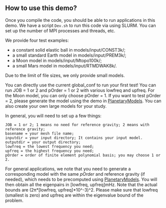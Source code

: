 ## How to use this demo? 

Once you compile the code, you should be able to run applications in this demo. 
We have a script `Dev.sh` to run this code via using SLURM. 
You can set up the number of MPI processes and threads, etc. 

We provide four test examples: 
- a constant solid elastic ball in models/input/CONST3k/; 
- a small standard Earth model in models/input/PREM3k/; 
- a Moon model in models/input/Mtopo100k/; 
- a small Mars model in models/input/RTMDWAK8k/. 

Due to the limit of file sizes, we only provide small models. 

You can directly use the current global_conf to run your first test! 
You can run JOB = 1 or 2 and pOrder = 1 or 2 with various lowfreq and upfreq.
For the Moon model, you can only choose pOrder = 1. If you want to test pOrder = 2, 
please generate the model using the demo in  [PlanetaryModels](https://github.com/js1019/PlanetaryModels). 
You can also create your own large models for your study. 
 
In general, you will need to set up a few things:
~~~ 
JOB = 1 or 2; 1 means no need for reference gravity; 2 means with reference gravity;
basename = your mesh file name; 
inputdir = your input directory; It contains your input model. 
outputdir = your output directory;
lowfreq = the lowest frequency you need;
upfreq = the highest frequency you need;
pOrder = order of finite element polynomial basis; you may choose 1 or 2. 
~~~

For general applications, we note that you need to generate a corresponding model with the same _pOrder_ 
and reference gravity (if needed), which needs to be precomputed using [PlanetaryModels](https://github.com/js1019/PlanetaryModels). 
You will then obtain all the eigenpairs in [lowfreq, upfreq]mHz. 
Note that the actual bounds are (2&pi;*[lowfreq, upfreq]*10^-3)^2. 
Please make sure that lowfreq (smallest is zero) and upfreq 
are within the eigenvalue bound of the problem. 


